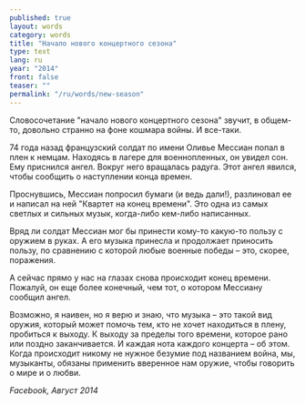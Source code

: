 ```yaml
---
published: true
layout: words
category: words
title: "Начало нового концертного сезона"
type: text
lang: ru
year: "2014"
front: false
teaser: ""
permalink: "/ru/words/new-season"
---
```


Словосочетание "начало нового концертного сезона" звучит, в общем-то, довольно странно на фоне кошмара войны. И все-таки.

74 года назад французский солдат по имени Оливье Мессиан попал в плен к немцам. Находясь в лагере для военнопленных, он увидел сон. Ему приснился ангел. Вокруг него вращалась радуга. Этот ангел явился, чтобы сообщить о наступлении конца времен.

Проснувшись, Мессиан попросил бумаги (и ведь дали!), разлиновал ее и написал на ней "Квартет на конец времени". Это одна из самых светлых и сильных музык, когда-либо кем-либо написанных.

Вряд ли солдат Мессиан мог бы принести кому-то какую-то пользу с оружием в руках. А его музыка принесла и продолжает приносить пользу, по сравнению с которой любые военные победы – это, скорее, поражения.

А сейчас прямо у нас на глазах снова происходит конец времени. Пожалуй, он еще более конечный, чем тот, о котором Мессиану сообщил ангел.

Возможно, я наивен, но я верю и знаю, что музыка – это такой вид оружия, который может помочь тем, кто не хочет находиться в плену, пробиться к выходу. К выходу за пределы того времени, которое рано или поздно заканчивается. И каждая нота каждого концерта – об этом. Когда происходит никому не нужное безумие под названием война, мы, музыканты, обязаны применить вверенное нам оружие, чтобы говорить о мире и о любви.


_Facebook, Август 2014_